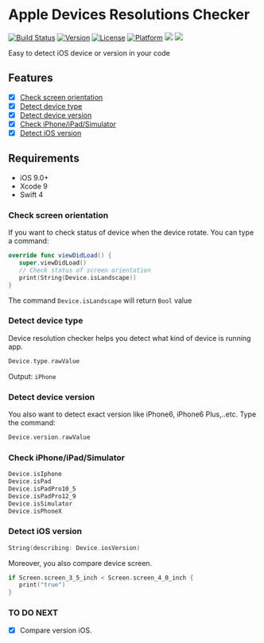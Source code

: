 # Apple Devices Resolutions Checker
[![Build Status](https://travis-ci.org/jack3010/ResolutionChecker.svg?branch=master)](https://travis-ci.org/jack3010/ResolutionChecker)
[![Version](https://img.shields.io/cocoapods/v/ResolutionChecker.svg?style=flat)](http://cocoapods.org/pods/ResolutionChecker)
[![License](https://img.shields.io/cocoapods/l/ResolutionChecker.svg?style=flat)](http://cocoapods.org/pods/ResolutionChecker)
[![Platform](https://img.shields.io/cocoapods/p/ResolutionChecker.svg?style=flat)](http://cocoapods.org/pods/ResolutionChecker)
![](https://img.shields.io/badge/Supported-iOS9-4BC51D.svg?style=flat)
![](https://img.shields.io/badge/Swift4-compatible-4BC51D.svg?style=flat)

Easy to detect iOS device or version in your code

## Features

- [x] [Check screen orientation](https://github.com/jack3010/ResolutionChecker#check-screen-orientation)
- [x] [Detect device type](https://github.com/jack3010/ResolutionChecker#detect-device-type)
- [x] [Detect device version](https://github.com/jack3010/ResolutionChecker#detect-device-version)
- [x] [Check iPhone/iPad/Simulator](https://github.com/jack3010/ResolutionChecker#check-iphone/ipad/simulator)
- [x] [Detect iOS version](https://github.com/jack3010/ResolutionChecker#detect-ios-version)

## Requirements

- iOS 9.0+
- Xcode 9
- Swift 4

### Check screen orientation
If you want to check status of device when the device rotate. You can type a command: 

```swift
override func viewDidLoad() {
   super.viewDidLoad()
   // Check status of screen orientation
   print(String(Device.isLandscape))
}
```
The command `Device.isLandscape` will return `Bool` value
### Detect device type
Device resolution checker helps you detect what kind of device is running app. 
```swift
Device.type.rawValue
```
Output: `iPhone`
### Detect device version
You also want to detect exact version like iPhone6, iPhone6 Plus,..etc. Type the command: 
```swift
Device.version.rawValue
```
### Check iPhone/iPad/Simulator
```swift 
Device.isIphone
Device.isPad
Device.isPadPro10_5
Device.isPadPro12_9
Device.isSimulator
Device.isPhoneX
```

### Detect iOS version
```swift
String(describing: Device.iosVersion)
```
Moreover, you also compare device screen. 
```swift
if Screen.screen_3_5_inch < Screen.screen_4_0_inch {
   print("true")
}
```

### TO DO NEXT

- [x] Compare version iOS.




